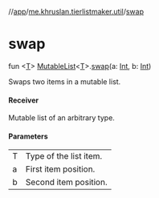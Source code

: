 //[app](../../index.md)/[me.khruslan.tierlistmaker.util](index.md)/[swap](swap.md)

# swap

fun &lt;[T](swap.md)&gt; [MutableList](https://kotlinlang.org/api/latest/jvm/stdlib/kotlin.collections/-mutable-list/index.html)&lt;[T](swap.md)&gt;.[swap](swap.md)(a: [Int](https://kotlinlang.org/api/latest/jvm/stdlib/kotlin/-int/index.html), b: [Int](https://kotlinlang.org/api/latest/jvm/stdlib/kotlin/-int/index.html))

Swaps two items in a mutable list.

#### Receiver

Mutable list of an arbitrary type.

#### Parameters

| | |
|---|---|
| T | Type of the list item. |
| a | First item position. |
| b | Second item position. |
